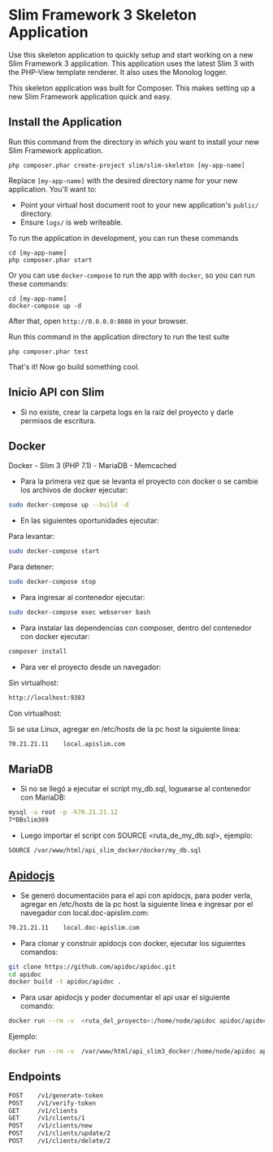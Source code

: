 # Slim Framework 3 Skeleton Application

Use this skeleton application to quickly setup and start working on a new Slim Framework 3 application. This application uses the latest Slim 3 with the PHP-View template renderer. It also uses the Monolog logger.

This skeleton application was built for Composer. This makes setting up a new Slim Framework application quick and easy.

## Install the Application

Run this command from the directory in which you want to install your new Slim Framework application.

    php composer.phar create-project slim/slim-skeleton [my-app-name]

Replace `[my-app-name]` with the desired directory name for your new application. You'll want to:

* Point your virtual host document root to your new application's `public/` directory.
* Ensure `logs/` is web writeable.

To run the application in development, you can run these commands 

	cd [my-app-name]
	php composer.phar start
	
Or you can use `docker-compose` to run the app with `docker`, so you can run these commands:

    cd [my-app-name]
	docker-compose up -d
After that, open `http://0.0.0.0:8080` in your browser.

Run this command in the application directory to run the test suite

	php composer.phar test

That's it! Now go build something cool.

## Inicio API con Slim
- Si no existe, crear la carpeta logs en la raíz del proyecto y darle permisos de escritura.

## Docker
Docker - Slim 3 (PHP 7.1) - MariaDB - Memcached

- Para la primera vez que se levanta el proyecto con docker o se cambie los archivos de docker ejecutar:
```bash
sudo docker-compose up --build -d
```
- En las siguientes oportunidades ejecutar:

Para levantar:
```bash
sudo docker-compose start
```
Para detener:
```bash
sudo docker-compose stop
```
- Para ingresar al contenedor ejecutar:
```bash
sudo docker-compose exec webserver bash
```

- Para instalar las dependencias con composer, dentro del contenedor con docker ejecutar:
```bash
composer install
```
- Para ver el proyecto desde un navegador:

Sin virtualhost:
```bash
http://localhost:9383
```
Con virtualhost:

Si se usa Linux, agregar en /etc/hosts de la pc host la siguiente linea:
```bash
70.21.21.11    local.apislim.com
```
## MariaDB
- Si no se llegó a ejecutar el script my_db.sql, loguearse al contenedor con MariaDB:
```bash
mysql -u root -p -h70.21.21.12
7*DBslim369
```
- Luego importar el script con SOURCE <ruta_de_my_db.sql>, ejemplo:
```bash
SOURCE /var/www/html/api_slim_docker/docker/my_db.sql
```
## [Apidocjs](https://apidocjs.com)
- Se generó documentación para el api con apidocjs, para poder verla, agregar en /etc/hosts de la pc host la siguiente linea e ingresar por el navegador con local.doc-apislim.com:
```bash
70.21.21.11    local.doc-apislim.com
```
- Para clonar y construir apidocjs con docker, ejecutar los siguientes comandos:
```bash
git clone https://github.com/apidoc/apidoc.git
cd apidoc
docker build -t apidoc/apidoc .
```
- Para usar apidocjs y poder documentar el api usar el siguiente comando:
```bash
docker run --rm -v  <ruta_del_proyecto>:/home/node/apidoc apidoc/apidoc -i <ruta_de_entrada> -o <ruta_de_salida>
```
Ejemplo:
```bash
docker run --rm -v  /var/www/html/api_slim3_docker:/home/node/apidoc apidoc/apidoc -i . -o public/doc
```
## Endpoints
```bash
POST    /v1/generate-token
POST    /v1/verify-token
GET     /v1/clients
GET     /v1/clients/1
POST    /v1/clients/new
POST    /v1/clients/update/2
POST    /v1/clients/delete/2
```